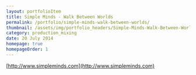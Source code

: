 ```yaml
---
layout: portfolioItem
title: Simple Minds - Walk Between Worlds
permalink: /portfolio/simple-minds-walk-between-worlds/
thumbnail: /assets/img/portfolio_headers/Simple-Minds-Walk-Between-Worlds.png
category: production_mixing
date: 20 July 2014
homepage: true
homepageOrder: 1
---
```



[http://www.simpleminds.com](http://www.simpleminds.com)
